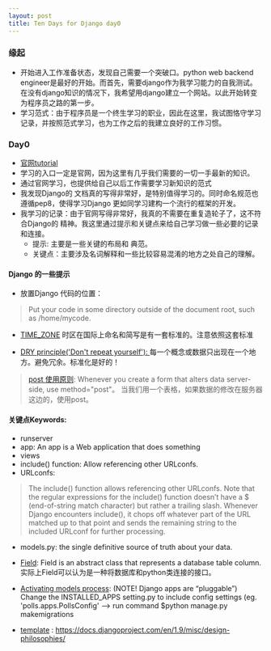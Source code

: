 ```yaml
---
layout: post
title: Ten Days for Django day0  
---
```


### 缘起
- 开始进入工作准备状态，发现自己需要一个突破口。python web backend engineer是最好的开始。而首先，需要django作为我学习能力的自我测试。在没有django知识的情况下，我希望用django建立一个网站。以此开始转变为程序员之路的第一步。
- 学习范式：由于程序员是一个终生学习的职业，因此在这里，我试图恪守学习记录，并按照范式学习，也为工作之后的我建立良好的工作习惯。

### Day0
- [官网tutorial](https://docs.djangoproject.com/en/1.9/contents/)
- 学习的入口一定是官网，因为这里有几乎我们需要的一切一手最新的知识。
- 通过官网学习，也提供给自己以后工作需要学习新知识的范式
- 我发现Django的 文档真的写得非常好，是特别值得学习的。同时命名规范也遵循pep8，使得学习Django 更如同学习建构一个流行的框架的开发。
- 我学习的记录：由于官网写得非常好，我真的不需要在重复造轮子了，这不符合Django的 精神。我这里通过提示和关键点来给自己学习做一些必要的记录和连接。
    + 提示:  主要是一些关键的布局和 典范。
    + 关键点：主要涉及名词解释和一些比较容易混淆的地方之处自己的理解。

#### Django 的一些提示
- 放置Django 代码的位置：

> Put your code in some directory outside of the document root, such as /home/mycode. 

- [TIME_ZONE](https://en.wikipedia.org/wiki/List_of_tz_database_time_zones) 时区在国际上命名和简写是有一套标准的。注意依照这套标准

- [DRY principle('Don't repeat yourself'): ](https://docs.djangoproject.com/en/1.9/misc/design-philosophies/#dry)每一个概念或数据只出现在一个地方。避免冗余。标准化是好的！

> [post 使用原则](https://docs.djangoproject.com/en/1.9/intro/tutorial04/#write-a-simple-form): Whenever you create a form that alters data server-side, use method="post"。 当我们用一个表格，如果数据的修改在服务器这边的，使用post。



#### 关键点Keywords:
- runserver
- app: An app is a Web application that does something
- views
- include() function: Allow referencing other URLconfs. 
- URLconfs: 

>The include() function allows referencing other URLconfs. Note that the regular expressions for the include() function doesn’t have a $ (end-of-string match character) but rather a trailing slash. Whenever Django encounters include(), it chops off whatever part of the URL matched up to that point and sends the remaining string to the included URLconf for further processing.


- models.py: the single definitive source of truth about your data.
- [Field](https://docs.djangoproject.com/en/1.9/ref/models/fields/#django.db.models.Field): Field is an abstract class that represents a database table column. 实际上Field可以认为是一种将数据库和python类连接的接口。 

- [Activating models process](https://docs.djangoproject.com/en/1.9/intro/tutorial02/): (NOTE! Django apps are “pluggable”) Change the INSTALLED_APPS setting.py to include config settings (eg. 'polls.apps.PollsConfig' --> run command $python manage.py makemigrations <appname>

- [template](https://docs.djangoproject.com/en/1.9/topics/templates/) : https://docs.djangoproject.com/en/1.9/misc/design-philosophies/

